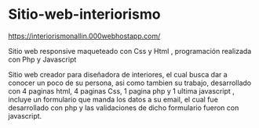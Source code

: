 # Sitio-web-interiorismo
https://interiorismonallin.000webhostapp.com/

Sitio web responsive maqueteado con Css y Html , programación realizada con Php y Javascript

Sitio web creador para diseñadora de interiores, el cual busca dar a conocer un poco de su persona, asi como tambien su trabajo, desarrollado
con 4 paginas html, 4 paginas Css, 1 pagina php y 1 ultima javascript , incluye un formulario que manda los datos a su email, el cual fue
desarrollado con php y las validaciones de dicho formulario fueron con javascript.
